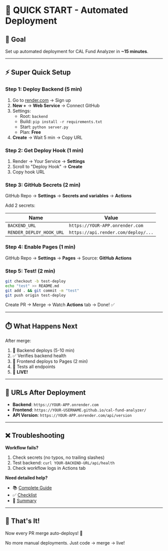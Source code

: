# 🚀 QUICK START - Automated Deployment

## 🎯 Goal
Set up automated deployment for CAL Fund Analyzer in **~15 minutes**.

---

## ⚡ Super Quick Setup

### **Step 1: Deploy Backend** (5 min)

1. Go to [render.com](https://render.com) → Sign up
2. **New +** → **Web Service** → Connect GitHub
3. Settings:
   - Root: `backend`
   - Build: `pip install -r requirements.txt`
   - Start: `python server.py`
   - Plan: **Free**
4. **Create** → Wait 5 min → Copy URL

### **Step 2: Get Deploy Hook** (1 min)

1. Render → Your Service → **Settings**
2. Scroll to "Deploy Hook" → **Create**
3. Copy hook URL

### **Step 3: GitHub Secrets** (2 min)

GitHub Repo → **Settings** → **Secrets and variables** → **Actions**

Add 2 secrets:

| Name | Value |
|------|-------|
| `BACKEND_URL` | `https://YOUR-APP.onrender.com` |
| `RENDER_DEPLOY_HOOK_URL` | `https://api.render.com/deploy/...` |

### **Step 4: Enable Pages** (1 min)

GitHub Repo → **Settings** → **Pages** → Source: **GitHub Actions**

### **Step 5: Test!** (2 min)

```bash
git checkout -b test-deploy
echo "test" >> README.md
git add . && git commit -m "test"
git push origin test-deploy
```

Create PR → Merge → Watch **Actions** tab → Done! ✅

---

## ⏱️ What Happens Next

After merge:
1. 🚀 Backend deploys (5-10 min)
2. ✅ Verifies backend health
3. 📄 Frontend deploys to Pages (2 min)
4. 🧪 Tests all endpoints
5. 🎉 **LIVE!**

---

## 🔗 URLs After Deployment

- **Backend**: `https://YOUR-APP.onrender.com`
- **Frontend**: `https://YOUR-USERNAME.github.io/cal-fund-analyzer/`
- **API Version**: `https://YOUR-APP.onrender.com/api/version`

---

## ❌ Troubleshooting

**Workflow fails?**
1. Check secrets (no typos, no trailing slashes)
2. Test backend: `curl YOUR-BACKEND-URL/api/health`
3. Check workflow logs in Actions tab

**Need detailed help?**
- 📚 [Complete Guide](GITHUB_ACTIONS_SETUP.md)
- ✅ [Checklist](DEPLOYMENT_CHECKLIST.md)
- 📖 [Summary](GITHUB_ACTIONS_SUMMARY.md)

---

## 🎉 That's It!

Now every PR merge auto-deploys! 🚀

No more manual deployments. Just code → merge → live!


